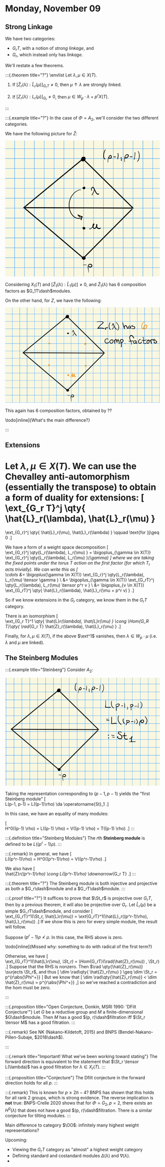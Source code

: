 # Monday, November 09

## Strong Linkage

We have two categories:

- $G_r T$, with a notion of *strong linkage*, and 
- $G_r$, which instead only has *linkage*.

We'll restate a few theorems.

:::{.theorem title="?"}
\envlist
Let $\lambda, \mu \in X(T)$.

1. If $[\hat{Z}_r(\lambda) : \hat{L}_r(\mu) ]_{G_r T} \neq 0$, then $\mu \uparrow \lambda$ are strongly linked.

2. If $[{Z}_r(\lambda) : {L}_r(\mu) ]_{G_r} \neq 0$, then $\mu \in W_p \cdot\lambda + p^r X(T)$.

:::

:::{.example title="?"}
In the case of $\Phi = A_2$, we'll consider the two different categories.

We have the following picture for $\hat{Z}$:

![Image](figures/image_2020-11-09-14-02-01.png)

Considering $X_1(T)$ and $[\hat{Z}_1(\lambda) : \hat{L}_1(\mu)] \neq 0$, and $\hat{Z}_1(\lambda)$ has 6 composition factors as $G_1T\dash$modules.

On the other hand, for $Z$, we have the following:

![Image](figures/image_2020-11-09-14-05-34.png)

This again has 6 composition factors, obtained by ??

\todo[inline]{What's the main difference?}

:::

## Extensions

Let $\lambda, \mu \in X(T)$.
We can use the Chevalley anti-automorphism (essentially the transpose) to obtain a form of duality for extensions:
\[  
\ext_{G_r T}^j \qty{ \hat{L}_r(\lambda), \hat{L}_r(\mu) } 
= 
\ext_{G_r}^j \qty{ \hat{L}_r(\mu), \hat{L}_r(\lambda) } \qquad \text{for }j\geq 0
.\]

We have a form of a weight space decomposition
\[  
\ext_{G_r}^j \qty{L_r(\lambda), L_r(\mu) }
= \bigoplus_{\gamma \in X(T)} \ext_{G_r}^j \qty{L_r(\lambda), L_r(\mu) }_{\gamma}
\]
where we are taking the fixed points under the torus $T$ action on the first factor (for which $T_r$ acts trivially).
We can write this as 
\[  
\cdots 
&= \bigoplus_{\gamma \in X(T)} \ext_{G_r}^j \qty{L_r(\lambda), L_r(\mu) \tensor \gamma } \\
&= \bigoplus_{\gamma \in X(T)} \ext_{G_rT}^j \qty{L_r(\lambda), L_r(\mu) \tensor p^r v } \\
&= \bigoplus_{v \in X(T)} \ext_{G_rT}^j \qty{ \hat{L}_r(\lambda), \hat{L}_r(\mu + p^r v) }
.\]

So if we know extensions in the $G_r$ category, we know them in the $G_r T$ category.

There is an isomorphism
\[  
\ext_{G_r T}^1 \qty{ \hat{L}_r(\lambda), \hat{L}_r(\mu) } 
\cong \Hom_{G_R T}\qty{ \rad_{G_r T} \hat{Z}_r(\lambda), \hat{L}_r(\mu) }
.\]

Finally, for $\lambda, \mu \in X(T)$, if the above $\ext^1$ vanishes, then $\lambda \in W_p \cdot \mu$ (i.e. $\lambda$ and $\mu$ are linked).

## The Steinberg Modules

:::{.example title="Steinberg"}
Consider $A_2$:

![Image](figures/image_2020-11-09-14-16-57.png)

Taking the representation corresponding to $(p-1, p-1)$ yields the "first Steinberg module" 
\[  
L(p-1, p-1) = L((p-1)\rho) \da \operatorname{St}_1 
.\]

In this case, we have an equality of many modules:

\[  
H^0((p-1) \rho) =
L((p-1) \rho) =
V((p-1) \rho) =
T((p-1) \rho)
.\]
:::

:::{.definition title="Steinberg Modules"}
The $r$th **Steinberg module** is defined to be $L((p^r-1)\rho)$.
:::

:::{.remark}
In general, we have
\[  
L((p^r-1)\rho) = 
H^0((p^r-1)\rho) = 
V((p^r-1)\rho)
.\]

We also have
\[  
\hat{Z}_r((p^r-1)\rho) \cong
L((p^r-1)\rho) \downarrow_{G_r T}
.\]
:::

:::{.theorem title="?"}
The Steinberg module is both injective and projective as both a $G_r\dash$module and a $G_rT\dash$module.
:::


:::{.proof title="?"}
It suffices to prove that $\St_r$ is projective over $G_r T$, then by a previous theorem, it will also be projective over $G_r$.
Let $\hat{L}_r(\mu)$ be a simple $G_rT\dash$module, and consider
\[  
\ext_{G_rT}^1(\St_r, \hat{L}_r(\mu)) =
\ext_{G_rT}^1(\hat{L}_r((p^r-1)\rho), \hat{L}_r(\mu))
.\]
If we show this is zero for every simple module, the result will follow.

Suppose $(p^r-1)\rho\not< \mu$.
In this case, the RHS above is zero.

\todo[inline]{Missed why: something to do with radical of the first term?}

Otherwise, we have
\[  
\ext_{G_rT}^1(\hat{L}_r(\mu), \St_r) =
\Hom_{G_rT}(\rad(\hat{Z}_r(\mu)) , \St_r)
.\]
Suppose that the RHS is nonzero.
Then $\rad \qty{\hat{Z}_r(\mu)} \surjects \St_r$, and thus 
\[
\dim \rad\qty{ \hat{Z}_r(\mu) } \geq \dim \St_r = p^{r\abs{\Phi^+}}
\]
But we know that 
\[
\dim \rad\qty{\hat{Z}_r(\mu)} < \dim \hat{Z}_r(\mu) = p^{r\abs{\Phi^+}}
,\]
so we've reached a contradiction and the hom must be zero.

:::

:::{.proposition title="Open Conjecture, Donkin, MSRI 1990: 'DFilt Conjecture'"}
Let $G$ be a reductive group and $M$ a finite-dimensional $G\dash$module.
Then $M$ has a good $(p, r)\dash$filtration iff $\St_r \tensor M$ has a good filtration.
:::

:::{.remark}
See NK (Nakano-Kildetoft, 2015) and BNPS (Bendel-Nakano-Pillen-Subaje, $2018\dash$).

:::

:::{.remark title="Important! What we've been working toward stating"}
The forward direction is equivalent to the statement that
$\St_r \tensor L(\lambda)$ has a good filtration for $\lambda \in X_r(T)$.
:::

:::{.proposition title="Conjecture"}
The Dfilt conjecture in the forward direction holds for all $p$.
:::

:::{.remark}
This is known for $p\geq 2h-4$?
BNPS has shown that this holds for all rank 2 groups, which is strong evidence.
The reverse implication is **not** true: BNPS-Crelle 2020 shows that for $\Phi = G_2, p=2$, there exists an $H^0(\lambda)$ that does not have a good $(p, r)\dash$filtration.
There is a similar conjecture for tilting modules.
:::

Main difference to category $\OO$: infinitely many highest weight representations?

Upcoming:

- Viewing the $G_r T$ category as "almost" a highest weight category
- Defining standard and costandard modules $\Delta(\lambda)$ and $\nabla(\lambda)$.
- 
